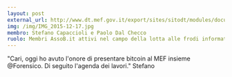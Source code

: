 ```yaml
---
layout: post
external_url: http://www.dt.mef.gov.it/export/sites/sitodt/modules/documenti_it/antifrode_mezzi_pagamento/antifrode_mezzi_pagamento/Agenda_GIPAF_17dicembre_2015.pdf
img: /img/IMG_2015-12-17.jpg
membro: Stefano Capaccioli e Paolo Dal Checco
ruolo: Membri AssoB.it attivi nel campo della lotta alle frodi informatiche
---
```


"Cari, oggi ho avuto l'onore di presentare bitcoin al MEF insieme @Forensico. Di seguito l'agenda dei lavori."
Stefano
